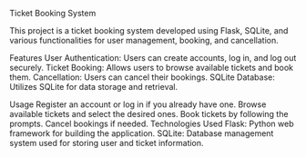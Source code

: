 Ticket Booking System

This project is a ticket booking system developed using Flask, SQLite, and various functionalities for user management, booking, and cancellation.

Features
User Authentication: Users can create accounts, log in, and log out securely.
Ticket Booking: Allows users to browse available tickets and book them.
Cancellation: Users can cancel their bookings.
SQLite Database: Utilizes SQLite for data storage and retrieval.

Usage
Register an account or log in if you already have one.
Browse available tickets and select the desired ones.
Book tickets by following the prompts.
Cancel bookings if needed.
Technologies Used
Flask: Python web framework for building the application.
SQLite: Database management system used for storing user and ticket information.

